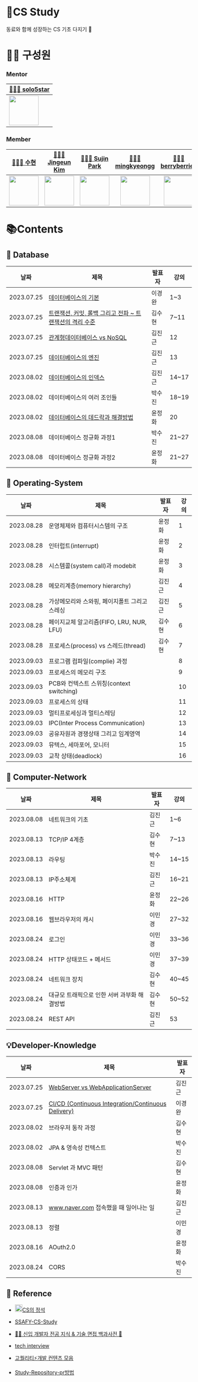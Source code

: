 # 📖CS Study

동료와 함께 성장하는 CS 기초 다지기 🌱

# 👩🏻 구성원

### Mentor 

| [🧑🏻‍💻 solo5star](https://github.com/solo5star)|
| --- |
| [<img src="https://avatars.githubusercontent.com/u/20203944?v=4" width="80">](https://github.com/solo5star) |

### Member

| [👩🏻‍💻 수현](https://github.com/24tngus) | [🧑🏻‍💻 Jingeun Kim](https://github.com/jindream6128) | [👩🏻‍💻 Sujin Park](https://github.com/sujin-park0607) | [🧑🏻‍💻 mingkyeongg](https://github.com/mingkyeongg) | [👩🏻‍💻 berryberries](https://github.com/berryberries) |
|:------------------------------------:|:------------------------------------:|:------------------------------------:|:------------------------------------:|:------------------------------------:|
|[<img src="https://avatars.githubusercontent.com/u/68477988?v=4" width="80">](https://github.com/24tngus)|[<img src="https://avatars.githubusercontent.com/u/101094583?v=4" width="80">](https://github.com/jindream6128)|[<img src="https://avatars.githubusercontent.com/u/75667075?v=4" width="80">](https://github.com/park0607)|[<img src="https://avatars.githubusercontent.com/u/122078277?v=4" width="80">](https://github.com/mingkyeongg)|[<img src="https://avatars.githubusercontent.com/u/122462263?v=4" width="80">](https://github.com/berryberries)|

# 📚Contents

## 📘 Database

| 날짜 | 제목 | 발표자 | 강의 |
| ----- | ----- | ----- | ---- |
| 2023.07.25 | [데이터베이스의 기본](./Contents/Database/1.%20데이터%20베이스의%20기본.md) | 이경완 | 1~3 |
| 2023.07.25 | [트랜잭션, 커밋, 롤백 그리고 전파 ~ 트랜잭션의 격리 수준](./Contents/Database/2.%20트랜잭션.md) | 김수현 | 7~11 |
| 2023.07.25 | [관계형데이터베이스 vs NoSQL](./Contents/Database/3.%20데이터베이스의%20종류와%20엔진.md) | 김진근 | 12 |
| 2023.07.25 | [데이터베이스의 엔진](./Contents/Database/3.%20데이터베이스의%20종류와%20엔진.md) | 김진근 | 13 |
| 2023.08.02 | [데이터베이스의 인덱스](./Contents/Database/5.%20데이터%20베이스의%20인덱스.md) | 김진근 | 14~17 |
| 2023.08.02 | 데이터베이스의 여러 조인들 | 박수진 | 18~19 |
| 2023.08.02 | [데이터베이스의 데드락과 해결방법](./Contents/Database/4.%20데드락의%20발생%20원인과%20해결%20방법.md) | 윤정화 | 20 |
| 2023.08.08 | 데이터베이스 정규화 과정1 | 박수진 | 21~27 |
| 2023.08.08 | 데이터베이스 정규화 과정2 | 윤정화 | 21~27 |

## 📗 Operating-System

| 날짜 | 제목 | 발표자 | 강의 |
| ----- | ----- | ----- | ---- |
| 2023.08.28 | 운영체제와 컴퓨터시스템의 구조 | 윤정화 | 1 |
| 2023.08.28 | 인터럽트(interrupt) | 윤정화 | 2 |
| 2023.08.28 | 시스템콜(system call)과 modebit | 윤정화 | 3 |
| 2023.08.28 | 메모리계층(memory hierarchy) | 김진근 | 4 |
| 2023.08.28 | 가상메모리와 스와핑, 페이지폴트 그리고 스레싱 | 김진근 | 5 |
| 2023.08.28 | 페이지교체 알고리즘(FIFO, LRU, NUR, LFU) | 김수현 | 6 |
| 2023.08.28 | 프로세스(process) vs 스레드(thread) | 김수현 | 7 |
| 2023.09.03 | 프로그램 컴파일(complie) 과정 |  | 8 |
| 2023.09.03 | 프로세스의 메모리 구조 |  | 9 |
| 2023.09.03 | PCB와 컨텍스트 스위칭(context switching) |  | 10 |
| 2023.09.03 | 프로세스의 상태 |  | 11 |
| 2023.09.03 | 멀티프로세싱과 멀티스레딩 |  | 12 |
| 2023.09.03 | IPC(Inter Process Communication) |  | 13 |
| 2023.09.03 | 공유자원과 경쟁상태 그리고 임계영역 |  | 14 |
| 2023.09.03 | 뮤텍스, 세마포어, 모니터 |  | 15 |
| 2023.09.03 | 교착 상태(deadlock) |  | 16 |

## 📕 Computer-Network

| 날짜 | 제목 | 발표자 | 강의 |
| ----- | ----- | ----- | ---- |
| 2023.08.08 | 네트워크의 기초 | 김진근 | 1~6 |
| 2023.08.13 | TCP/IP 4계층 | 김수현 | 7~13 |
| 2023.08.13 | 라우팅 | 박수진 | 14~15 |
| 2023.08.13 | IP주소체계 | 김진근 | 16~21 |
| 2023.08.16 | HTTP | 윤정화 | 22~26 |
| 2023.08.16 | 웹브라우저의 캐시 | 이민경 | 27~32 |
| 2023.08.24 | 로그인 | 이민경 | 33~36 |
| 2023.08.24 | HTTP 상태코드 + 메서드 | 이민경 | 37~39 |
| 2023.08.24 | 네트워크 장치 | 김수현 | 40~45 |
| 2023.08.24 | 대규모 트래픽으로 인한 서버 과부화 해결방법 | 김수현 | 50~52 |
| 2023.08.24 | REST API | 김진근 | 53 |



## 💡Developer-Knowledge

| 날짜 | 제목 | 발표자 |
| ----- | ----- | ----- |
| 2023.07.25 | [WebServer vs WebApplicationServer](./Contents/Knowledge/WebServer%20vs%20WebApplicationServer.md) | 김진근 |
| 2023.07.25 | [CI/CD (Continuous Integration/Continuous Delivery)](./Contents/Knowledge/CI,CD.md) | 이경완 |
| 2023.08.02 | 브라우저 동작 과정 | 김수현 |
| 2023.08.02 | JPA & 영속성 컨텍스트 | 박수진 |
| 2023.08.08 | Servlet 과 MVC 패턴 | 김수현 |
| 2023.08.08 | 인증과 인가 | 윤정화 |
| 2023.08.13 | www.naver.com 접속했을 때 일어나는 일 | 김진근 |
| 2023.08.13 | 정렬 | 이민경 |
| 2023.08.16 | AOuth2.0 | 윤정화 |
| 2023.08.24 | CORS | 박수진 |


## 📎 Reference

- [<img height="20" src="https://user-images.githubusercontent.com/47595515/198836603-4a8efbb1-3a55-4130-b211-a039cb9cfd8d.png" width="20"/>CS의 정석](https://www.inflearn.com/course/%EA%B0%9C%EB%B0%9C%EC%9E%90-%EB%A9%B4%EC%A0%91-cs-%ED%8A%B9%EA%B0%95/dashboard)

- [SSAFY-CS-Study](https://github.com/SSAFY-SEOUL-19-ALGO/cs-study)

- [👶🏻 신입 개발자 전공 지식 & 기술 면접 백과사전 📖](https://github.com/gyoogle/tech-interview-for-developer)

- [tech interview](https://github.com/WeareSoft/tech-interview)

- [고퀄리티⚡개발 컨텐츠 모음](https://github.com/Integerous/goQuality-dev-contents)

- [Study-Repository-pr방법](https://aware-aura-a30.notion.site/74d6ee5f71d443d0804d6b06db6249cc?pvs=4)
